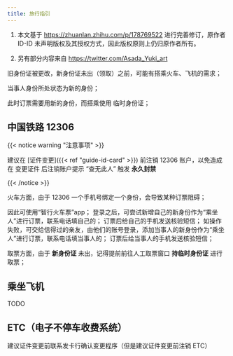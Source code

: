 ```yaml
---
title: 旅行指引
---
```


1. 本文基于 <https://zhuanlan.zhihu.com/p/178769522> 进行完善修订，原作者 ID-ID 未声明版权及其授权方式，因此版权原则上仍归原作者所有。

1. 另有部分内容来自 <https://twitter.com/Asada_Yuki_art>

旧身份证被更改，新身份证未出（领取）之前，可能有搭乘火车、飞机的需求；

当事人身份所处状态为新的身份；

此时订票需要用新的身份，而搭乘使用 临时身份证；

## 中国铁路 12306

{{< notice warning "注意事项" >}}

建议在 [证件变更]({{< ref "guide-id-card" >}}) 前注销 12306 账户，以免造成在 变更证件 后注销账户提示 “查无此人” 触发 **永久封禁**

{{< /notice >}}

火车方面，由于 12306 一个手机号绑定一个身份，会导致某种订票阻碍；

因此可使用“智行火车票”app；
登录之后，可尝试新增自己的新身份作为“乘坐人”进行订票，联系电话填自己的；
订票后给自己的手机发送核验短信；
如操作失败，可交给信得过的亲友，由他们的账号登录，添加当事人的新身份作为“乘坐人”进行订票，联系电话填当事人的；
订票后给当事人的手机发送核验短信；

取票方面，由于 **新身份证** 未出，记得提前前往人工取票窗口 **持临时身份证** 进行取票；

## 乘坐飞机

TODO

## ETC（电子不停车收费系统）

建议证件变更前联系发卡行确认变更程序（但是建议证件变更前注销 ETC）
